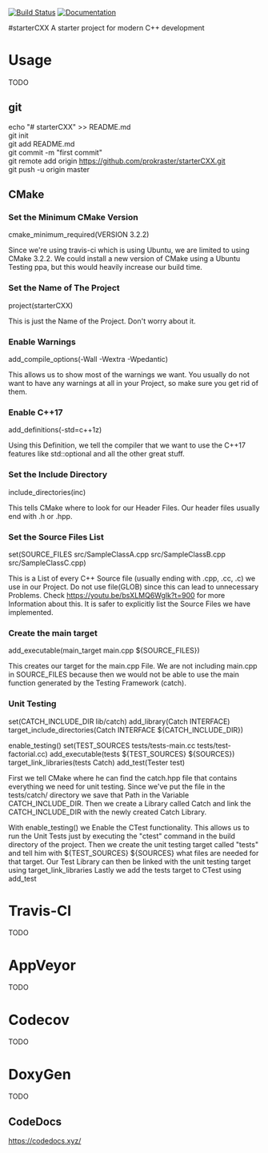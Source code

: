 [![Build Status](https://travis-ci.org/prokraster/starterCXX.svg?branch=master)](https://travis-ci.org/prokraster/starterCXX)
[![Documentation](https://codedocs.xyz/prokraster/starterCXX.svg)](https://codedocs.xyz/prokraster/starterCXX/)

#starterCXX
A starter project for modern C++ development

# Usage

TODO

## git
echo "# starterCXX" >> README.md  
git init  
git add README.md  
git commit -m "first commit"  
git remote add origin https://github.com/prokraster/starterCXX.git  
git push -u origin master  
 
## CMake

### Set the Minimum CMake Version
cmake_minimum_required(VERSION 3.2.2)

Since we're using travis-ci which is using Ubuntu, we are limited to using CMake 3.2.2. We could install a new version of CMake using a Ubuntu Testing ppa, but this would heavily increase our build time.

### Set the Name of The Project
project(starterCXX)

This is just the Name of the Project. Don't worry about it.

### Enable Warnings

add_compile_options(-Wall -Wextra -Wpedantic)

This allows us to show most of the warnings we want. You usually do not want to have any warnings at all in your Project, so make sure you get rid of them.

### Enable C++17
add_definitions(-std=c++1z)

Using this Definition, we tell the compiler that we want to use the C++17 features like std::optional and all the other great stuff.

### Set the Include Directory
include_directories(inc)

This tells CMake where to look for our Header Files. 
Our header files usually end with .h or .hpp.

### Set the Source Files List
set(SOURCE_FILES src/SampleClassA.cpp src/SampleClassB.cpp src/SampleClassC.cpp)

This is a List of every C++ Source file (usually ending with .cpp, .cc, .c) we use in our Project. 
Do not use file(GLOB) since this can lead to unnecessary Problems. Check https://youtu.be/bsXLMQ6WgIk?t=900 for more Information about this.
It is safer to explicitly list the Source Files we have implemented.

### Create the main target
add_executable(main_target main.cpp ${SOURCE_FILES})

This creates our target for the main.cpp File. We are not including main.cpp in SOURCE_FILES because then we would not be able to use the main function generated by the Testing Framework (catch).


### Unit Testing
set(CATCH_INCLUDE_DIR lib/catch)
add_library(Catch INTERFACE)
target_include_directories(Catch INTERFACE ${CATCH_INCLUDE_DIR})

enable_testing()
set(TEST_SOURCES tests/tests-main.cc tests/test-factorial.cc)
add_executable(tests ${TEST_SOURCES} ${SOURCES})
target_link_libraries(tests Catch)
add_test(Tester test)

First we tell CMake where he can find the catch.hpp file that contains everything we need for unit testing.
Since we've put the file in the tests/catch/ directory we save that Path in the Variable CATCH_INCLUDE_DIR. 
Then we create a Library called Catch and link the CATCH_INCLUDE_DIR with the newly created Catch Library.

With enable_testing() we Enable the CTest functionality. 
This allows us to run the Unit Tests just by executing the "ctest" command in the build directory of the project.
Then we create the unit testing target called "tests" and tell him with ${TEST_SOURCES} ${SOURCES} what files are needed for that target.
Our Test Library can then be linked with the unit testing target using target_link_libraries
Lastly we add the tests target to CTest using add_test

# Travis-CI

TODO

# AppVeyor

TODO

# Codecov

TODO

# DoxyGen

TODO

## CodeDocs
https://codedocs.xyz/
